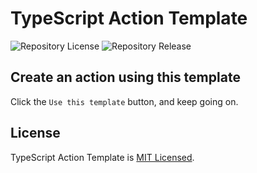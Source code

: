# TypeScript Action Template

![Repository License](https://img.shields.io/github/license/sudosubin/typescript-action-template)
![Repository Release](https://img.shields.io/github/v/release/sudosubin/typescript-action-template)


## Create an action using this template

Click the `Use this template` button, and keep going on.


## License

TypeScript Action Template is [MIT Licensed](./LICENSE).
